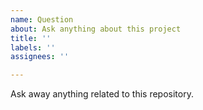 ```yaml
---
name: Question
about: Ask anything about this project
title: ''
labels: ''
assignees: ''

---
```


Ask away anything related to this repository.
